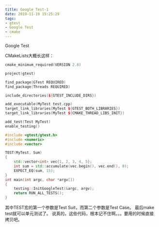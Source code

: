 ```yaml
---
title: Google Test-1
date: 2019-11-19 15:25:29
tags:
- gtest
- Google Test
- cmake
---
```


Google Test

CMakeLists大概长这样：
```c++
cmake_minimum_required(VERSION 2.8)

project(gtest)

find_package(GTest REQUIRED)
find_package(Threads REQUIRED)

include_directories(${GTEST_INCLUDE_DIRS})

add_executable(MyTest test.cpp)
target_link_libraries(MyTest ${GTEST_BOTH_LIBRARIES})
target_link_libraries(MyTest ${CMAKE_THREAD_LIBS_INIT})

add_test(Test MyTest)
enable_testing()
```

```c++
#include <gtest/gtest.h>
#include <numeric>
#include <vector>

TEST(MyTest, Sum)
{
    std::vector<int> vec{1, 2, 3, 4, 5};
    int sum = std::accumulate(vec.begin(), vec.end(), 0);
    EXPECT_EQ(sum, 15);
}
int main(int argc, char *argv[])
{
    testing::InitGoogleTest(&argc, argv);
    return RUN_ALL_TESTS();
}
```

其中TEST宏的第一个参数是Test Suit，而第二个参数是Test Case。
最后make test就可以单元测试了。
说真的，这些代码，根本记不住啊。。。要用的时候直接拷贝吧。
